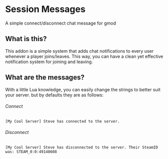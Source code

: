 # Session Messages
A simple connect/disconnect chat message for gmod


## What is this?
This addon is a simple system that adds chat notifications to every user whenever a player joins/leaves.
This way, you can have a clean yet effective notification system for joining and leaving.

## What are the messages?
With a little Lua knowledge, you can easily change the strings to better suit your server. but by defaults they are as follows:

###### Connect
```
[My Cool Server] Steve has connected to the server.
```

###### Disconnect
```
[My Cool Server] Steve has disconnected to the server. Their SteamID was: STEAM_0:0:49148608
```
